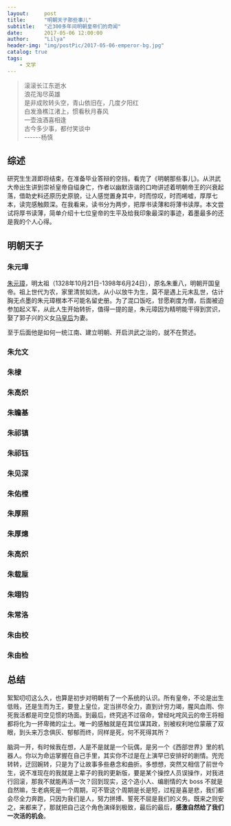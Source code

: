 ```yaml
---
layout:     post
title:      "明朝天子那些事儿"
subtitle:   "近300多年间明朝皇帝们的奇闻"
date:       2017-05-06 12:00:00
author:     "Lilya"
header-img: "img/postPic/2017-05-06-emperor-bg.jpg"
catalog: true
tags:
    - 文学
---
```

>滚滚长江东逝水<br>浪花淘尽英雄<br>是非成败转头空，青山依旧在，几度夕阳红<br>白发渔樵江渚上，惯看秋月春风<br>一壶浊酒喜相逢<br>古今多少事，都付笑谈中<br>------杨慎

## 综述
研究生生涯即将结束，在准备毕业答辩的空挡，看完了《明朝那些事儿》。从洪武大帝出生讲到崇祯皇帝自缢身亡，作者以幽默诙谐的口吻讲述着明朝帝王的兴衰起落，借助史料还原历史原貌，让人感觉置身其中，时而惊叹，时而唏嘘，厚厚七本，读完感触颇深。在我看来，读书分为两步，把厚书读薄和将薄书读厚。本文尝试将厚书读薄，简单介绍十七位皇帝的生平及给我印象最深的事迹，着墨最多的还是我的个人心得。

## 明朝天子
### 朱元璋
[朱元璋](http://baike.sogou.com/v64249060.htm?fromTitle=%E6%9C%B1%E5%85%83%E7%92%8B)，明太祖（1328年10月21日-1398年6月24日），原名朱重八，明朝开国皇帝。祖上世代为农，家里清贫如洗，从小以放牛为生，莫不是遇上元末乱世，估计胸无点墨的朱元璋根本不可能名留史册。为了混口饭吃，甘愿剃度为僧，后面被迫参加起义军，从此人生开始转折，值得一提的是，朱元璋因为精明能干得到赏识，娶了郭子兴的义女[马皇后](http://baike.sogou.com/v64290445.htm)为妻。

至于后面他是如何一统江南、建立明朝、开启洪武之治的，就不在赘述。
### 朱允文
### 朱棣
### 朱高炽
### 朱瞻基
### 朱祁镇
### 朱祁钰
### 朱见深
### 朱佑樘
### 朱厚照
### 朱厚熜
### 朱高炽
### 朱载垕
### 朱翊钧
### 朱常洛
### 朱由校
### 朱由检

## 总结
絮絮叨叨这么久，也算是初步对明朝有了一个系统的认识。所有皇帝，不论是出生低贱，还是生而为王，要登上皇位，定当拼尽全力，直到计穷力竭，腥风血雨、你死我活都是司空见惯的场面。到最后，终究逃不过宿命，曾经叱咤风云的帝王将相都将化为一抔卑微的尘土。唯一的感触就是在其位谋其政，别被权利地位蒙蔽了双眼，到头来万念俱灰、郁郁而终，同样是死，何不死得其所？

脑洞一开，有时候我在想，人是不是就是一个玩偶，是另一个《西部世界》里的机器人。你以为命运掌握在自己手里，其实你不过是在上演早已安排好的剧情。兜兜转转，迂回婉转，只是为了让故事多些悬念和曲折。多想想，突然又相信了前世今生，说不准现在的我就是上辈子的我的更新版，要是某个操控人员误操作，对我进行回滚，那我不就能再活一次？回到现实，这个造小人、编剧情的大 boss 不就是自然嘛，生老病死是一个周期，可不管这个周期是长是短，过程是喜是悲，我们都会尽全力奔跑，只因为我们是人，努力拼搏、誓死不屈是我们的义务。既来之则安之，来都来了，那就把自己这个角色演绎到极致，最后的最后，**感激自然给了我们一次活的机会**。
